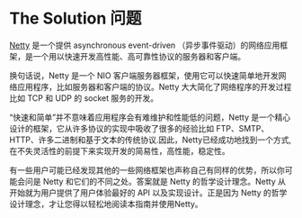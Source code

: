 The Solution 问题
========================

[Netty](http://netty.io/) 是一个提供 asynchronous event-driven （异步事件驱动）的网络应用框架，是一个用以快速开发高性能、高可靠性协议的服务器和客户端。

换句话说，Netty 是一个 NIO 客户端服务器框架，使用它可以快速简单地开发网络应用程序，比如服务器和客户端的协议。Netty 大大简化了网络程序的开发过程比如 TCP 和 UDP 的 socket 服务的开发。

“快速和简单”并不意味着应用程序会有难维护和性能低的问题，Netty 是一个精心设计的框架，它从许多协议的实现中吸收了很多的经验比如 FTP、SMTP、HTTP、许多二进制和基于文本的传统协议.因此，Netty已经成功地找到一个方式,在不失灵活性的前提下来实现开发的简易性，高性能，稳定性。

有一些用户可能已经发现其他的一些网络框架也声称自己有同样的优势，所以你可能会问是 Netty 和它们的不同之处。答案就是 Netty 的哲学设计理念。Netty 从开始就为用户提供了用户体验最好的 API 以及实现设计。正是因为 Netty 的哲学设计理念，才让您得以轻松地阅读本指南并使用Netty。
